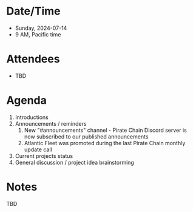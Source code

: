# Date/Time

- Sunday, 2024-07-14
- 9 AM, Pacific time

# Attendees

- TBD

# Agenda

1. Introductions
2. Announcements / reminders
	1. New "#announcements" channel - Pirate Chain Discord server is now subscribed to our published announcements
	2. Atlantic Fleet was promoted during the last Pirate Chain monthly update call
3. Current projects status
4. General discussion / project idea brainstorming

# Notes

TBD

